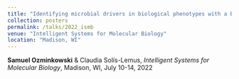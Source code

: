```yaml
---
title: "Identifying microbial drivers in biological phenotypes with a Bayesian Network Regression model"
collection: posters
permalink: /talks/2022_ismb
venue: "Intelligent Systems for Molecular Biology"
location: "Madison, WI"
---
```


**Samuel Ozminkowski** & Claudia Solís-Lemus,
*Intelligent Systems for Molecular Biology*, Madison, WI, July 10-14, 2022